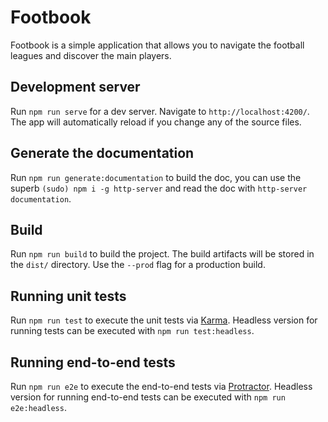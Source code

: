 # Footbook

Footbook is a simple application that allows you to navigate the football leagues and discover the main players.

## Development server

Run `npm run serve` for a dev server. Navigate to `http://localhost:4200/`. The app will automatically reload if you change any of the source files.

## Generate the documentation

Run `npm run generate:documentation` to build the doc, you can use the superb `(sudo) npm i -g http-server` and read the doc with `http-server documentation`.

## Build

Run `npm run build` to build the project. The build artifacts will be stored in the `dist/` directory. Use the `--prod` flag for a production build.

## Running unit tests

Run `npm run test` to execute the unit tests via [Karma](https://karma-runner.github.io).
Headless version for running tests can be executed with `npm run test:headless`.

## Running end-to-end tests

Run `npm run e2e` to execute the end-to-end tests via [Protractor](http://www.protractortest.org/).
Headless version for running end-to-end tests can be executed with `npm run e2e:headless`.
